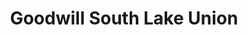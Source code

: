 ---
title: "Goodwill South Lake Union"
url: /seattle/goodwill-south-lake-union/
shop: variety store
---